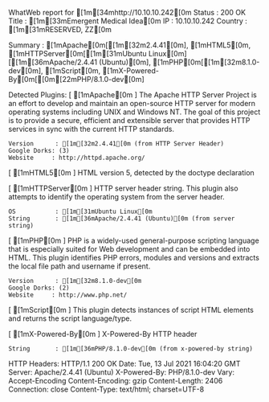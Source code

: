 WhatWeb report for [1m[34mhttp://10.10.10.242[0m
Status    : 200 OK
Title     : [1m[33mEmergent Medical Idea[0m
IP        : 10.10.10.242
Country   : [1m[31mRESERVED, ZZ[0m

Summary   : [1mApache[0m[[1m[32m2.4.41[0m], [1mHTML5[0m, [1mHTTPServer[0m[[1m[31mUbuntu Linux[0m][[1m[36mApache/2.4.41 (Ubuntu)[0m], [1mPHP[0m[[1m[32m8.1.0-dev[0m], [1mScript[0m, [1mX-Powered-By[0m[[0m[22mPHP/8.1.0-dev[0m]

Detected Plugins:
[ [1mApache[0m ]
	The Apache HTTP Server Project is an effort to develop and 
	maintain an open-source HTTP server for modern operating 
	systems including UNIX and Windows NT. The goal of this 
	project is to provide a secure, efficient and extensible 
	server that provides HTTP services in sync with the current 
	HTTP standards. 

	Version      : [1m[32m2.4.41[0m (from HTTP Server Header)
	Google Dorks: (3)
	Website     : http://httpd.apache.org/

[ [1mHTML5[0m ]
	HTML version 5, detected by the doctype declaration 


[ [1mHTTPServer[0m ]
	HTTP server header string. This plugin also attempts to 
	identify the operating system from the server header. 

	OS           : [1m[31mUbuntu Linux[0m
	String       : [1m[36mApache/2.4.41 (Ubuntu)[0m (from server string)

[ [1mPHP[0m ]
	PHP is a widely-used general-purpose scripting language 
	that is especially suited for Web development and can be 
	embedded into HTML. This plugin identifies PHP errors, 
	modules and versions and extracts the local file path and 
	username if present. 

	Version      : [1m[32m8.1.0-dev[0m
	Google Dorks: (2)
	Website     : http://www.php.net/

[ [1mScript[0m ]
	This plugin detects instances of script HTML elements and 
	returns the script language/type. 


[ [1mX-Powered-By[0m ]
	X-Powered-By HTTP header 

	String       : [1m[36mPHP/8.1.0-dev[0m (from x-powered-by string)

HTTP Headers:
	HTTP/1.1 200 OK
	Date: Tue, 13 Jul 2021 16:04:20 GMT
	Server: Apache/2.4.41 (Ubuntu)
	X-Powered-By: PHP/8.1.0-dev
	Vary: Accept-Encoding
	Content-Encoding: gzip
	Content-Length: 2406
	Connection: close
	Content-Type: text/html; charset=UTF-8
	
